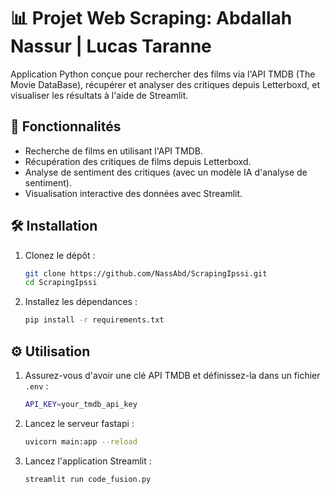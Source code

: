 # 📊 Projet Web Scraping: Abdallah Nassur | Lucas Taranne

Application Python conçue pour rechercher des films via l'API TMDB (The Movie DataBase), récupérer et analyser des critiques depuis Letterboxd, et visualiser les résultats à l'aide de Streamlit.

## 🚀 Fonctionnalités

- Recherche de films en utilisant l'API TMDB.
- Récupération des critiques de films depuis Letterboxd.
- Analyse de sentiment des critiques (avec un modèle IA d'analyse de sentiment).
- Visualisation interactive des données avec Streamlit.

## 🛠️ Installation

1. Clonez le dépôt :

   ```bash
   git clone https://github.com/NassAbd/ScrapingIpssi.git
   cd ScrapingIpssi
   ```

2. Installez les dépendances :

   ```bash
   pip install -r requirements.txt
   ```

## ⚙️ Utilisation

1. Assurez-vous d'avoir une clé API TMDB et définissez-la dans un fichier `.env` :

   ```bash
   API_KEY=your_tmdb_api_key
   ```

3. Lancez le serveur fastapi :

   ```bash
   uvicorn main:app --reload
   ```

3. Lancez l'application Streamlit :

   ```bash
   streamlit run code_fusion.py
   ```